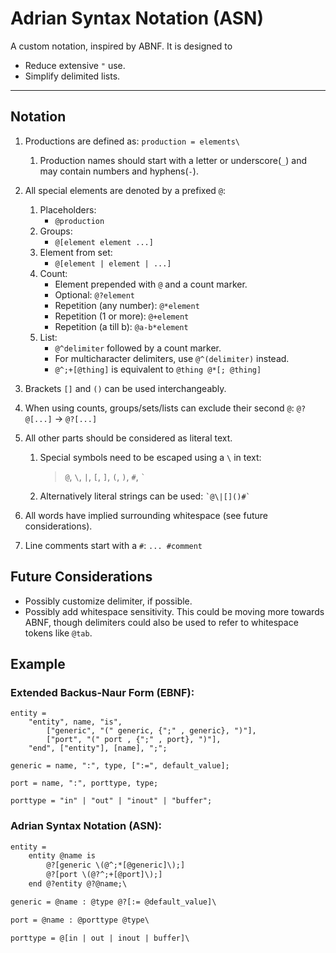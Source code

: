 # Adrian Syntax Notation (ASN)
A custom notation, inspired by ABNF.
It is designed to
- Reduce extensive `"` use.
- Simplify delimited lists.
---
## Notation
1. Productions are defined as: `production = elements\`
	1. Production names should start with a letter or underscore(`_`) and may contain numbers and hyphens(`-`).
2. All special elements are denoted by a prefixed `@`:
	1. Placeholders:
		+ `@production`
	2. Groups: 
		+ `@[element element ...]`
	3. Element from set:
		+ `@[element | element | ...]`
	4. Count:
		+ Element prepended with `@` and a count marker.
		+ Optional: `@?element`
		+ Repetition (any number): `@*element`
		+ Repetition (1 or more): `@+element`
		+ Repetition (a till b): `@a-b*element`
	5. List:
		+ `@^delimiter` followed by a count marker.
		+ For multicharacter delimiters, use `@^(delimiter)` instead.
		+ `@^;+[@thing]` is equivalent to `@thing @*[; @thing]`

3. Brackets `[]` and `()` can be used interchangeably.
4. When using counts, groups/sets/lists can exclude their second `@`: `@?@[...]` -> `@?[...]`
4. All other parts should be considered as literal text.
   1. Special symbols need to be escaped using a `\` in text:
		>	`@`, `\`, `|`, `[`, `]`, `(`, `)`, `#`, `` ` ``
   2. Alternatively literal strings can be used: `` `@\|[]()#` ``
5. All words have implied surrounding whitespace (see future considerations).
6. Line comments start with a `#`: `... #comment`

## Future Considerations
- Possibly customize delimiter, if possible.
- Possibly add whitespace sensitivity. This could be moving more towards ABNF, though delimiters could also be used to refer to whitespace tokens like `@tab`.

## Example
### Extended Backus-Naur Form (EBNF):
```
entity =
	"entity", name, "is",
		["generic", "(" generic, {";" , generic}, ")"],
		["port", "(" port , {";" , port}, ")"],
	"end", ["entity"], [name], ";";

generic = name, ":", type, [":=", default_value];

port = name, ":", porttype, type;

porttype = "in" | "out" | "inout" | "buffer";
```

### Adrian Syntax Notation (ASN):
```asn
entity =
	entity @name is
		@?[generic \(@^;*[@generic]\);]
		@?[port \(@?^;+[@port]\);]
	end @?entity @?@name;\

generic = @name : @type @?[:= @default_value]\

port = @name : @porttype @type\

porttype = @[in | out | inout | buffer]\
```